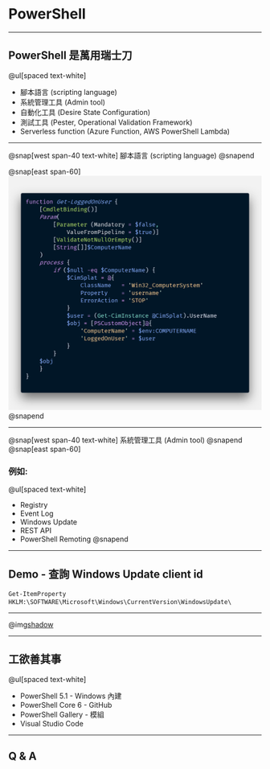 # PowerShell

---
## PowerShell 是萬用瑞士刀
@ul[spaced text-white]
- 腳本語言 (scripting language)
- 系統管理工具 (Admin tool)
- 自動化工具 (Desire State Configuration)
- 測試工具 (Pester, Operational Validation Framework)
- Serverless function (Azure Function, AWS PowerShell Lambda)

---
@snap[west span-40 text-white]
腳本語言 (scripting language)
@snapend

@snap[east span-60]
![](assets/img/Get-LoggOnUser.png)
@snapend

---
@snap[west span-40 text-white]
系統管理工具 (Admin tool)
@snapend
@snap[east span-60]
### 例如:

@ul[spaced text-white]
- Registry
- Event Log
- Windows Update
- REST API
- PowerShell Remoting
@snapend

---

## Demo - 查詢 Windows Update client id

```
Get-ItemProperty HKLM:\SOFTWARE\Microsoft\Windows\CurrentVersion\WindowsUpdate\
```
---

@img[shadow](assets/img/whereisitsold.jpg)

---
## 工欲善其事

@ul[spaced text-white]
- PowerShell 5.1 - Windows 內建
- PowerShell Core 6 - GitHub
- PowerShell Gallery - 模組
- Visual Studio Code

---
## Q & A